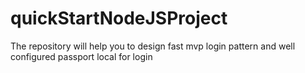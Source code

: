# quickStartNodeJSProject
The repository will help you to design fast mvp login  pattern and
well  configured passport local for login
